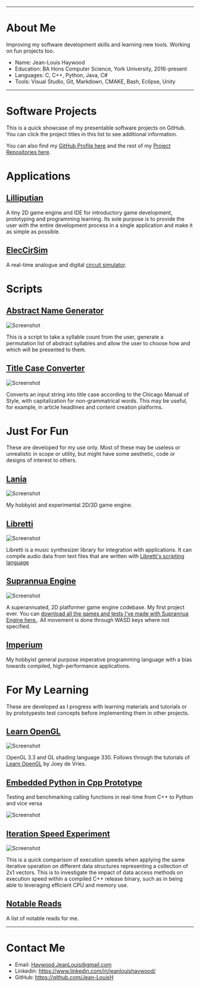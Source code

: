 ---------------------
# About Me

Improving my software development skills and learning new tools. Working on fun projects too.

- Name: Jean-Louis Haywood
- Education: BA Hons Computer Science, York University, 2016-present
- Languages: C, C++, Python, Java, C#
- Tools: Visual Studio, Git, Markdown, CMAKE, Bash, Eclipse, Unity

---------------------
# Software Projects

This is a quick showcase of my presentable software projects on GitHub. You can click the project titles in this list to see additional information.

You can also find my [GitHub Profile here](https://github.com/Jean-LouisH) and the rest of my [Project Repositories here](https://github.com/Jean-LouisH?tab=repositories). 

# Applications

## [Lilliputian](https://github.com/Jean-LouisH/Lilliputian)

A tiny 2D game engine and IDE for introductory game development, prototyping and programming learning. Its sole purpose is to provide the user with the entire development process in a single application and make it as simple as possible.

## [ElecCirSim](https://github.com/Jean-LouisH/ElecCirSim)

A real-time analogue and digital [circuit simulator](https://en.wikipedia.org/wiki/Electronic_circuit_simulation). 

# Scripts

## [Abstract Name Generator](https://github.com/Jean-LouisH/AbstractNameGenerator)

![Screenshot](https://raw.githubusercontent.com/Jean-LouisH/AbstractNameGenerator/main/Screenshot.png)

This is a script to take a syllable count from the user, generate a permutation list of abstract syllables and allow the user to choose how and which will be presented to them. 

## [Title Case Converter](https://github.com/Jean-LouisH/TitleCaseConverter)

![Screenshot](https://raw.githubusercontent.com/Jean-LouisH/TitleCaseConverter/main/Screenshot.png)

Converts an input string into title case according to the Chicago Manual of Style, with capitalization for non-grammatrical words. This may be useful, for example, in article headlines and content creation platforms.

# Just For Fun

These are developed for my use only. Most of these may be useless or unrealistic in scope or utility, but might have some aesthetic, code or designs of interest to others.

## [Lania](https://github.com/Jean-LouisH/Lania)

![Screenshot](https://raw.githubusercontent.com/Jean-LouisH/Lania/master/Documentation/Images/Screenshot.gif)

My hobbyist and experimental 2D/3D game engine.

## [Libretti](https://github.com/Jean-LouisH/Libretti)

![Screenshot](https://raw.githubusercontent.com/Jean-LouisH/Libretti/master/Screenshot.gif)

Libretti is a music synthesizer library for integration with applications. It can compile audio data from text files that are written with [Libretti's scripting language](https://github.com/Jean-LouisH/Libretti/blob/master/Documentation/Scripting%20Language%20Specification.txt)

## [Suprannua Engine](https://github.com/Jean-LouisH/SuprannuaEngine)

![Screenshot](https://raw.githubusercontent.com/Jean-LouisH/SuprannuaEngine/master/Documentation/Images/Screenshot.gif)

A superannuated, 2D platformer game engine codebase. My first project ever.
You can [download all the games and tests I've made with Suprannua Engine here.](https://github.com/Jean-LouisH/SuprannuaEngine/releases/download/v0.14.0-alpha/Suprannua.0.14.0.Games.Tests.zip). All movement is done through WASD keys where not specified.

## [Imperium](https://github.com/Jean-LouisH/Imperium)

My hobbyist general purpose imperative programming language with a bias towards compiled, high-performance applications.

# For My Learning

These are developed as I progress with learning materials and tutorials or by prototypesto test concepts before implementing them in other projects.

## [Learn OpenGL](https://github.com/Jean-LouisH/LearnOpenGL)

![Screenshot](https://raw.githubusercontent.com/Jean-LouisH/LearnOpenGL/master/Images/Mixed_Texture_Rectangle.png)

OpenGL 3.3 and GL shading language 330. Follows through the tutorials of [Learn OpenGL](https://learnopengl.com/Introduction) by Joey de Vries.

## [Embedded Python in Cpp Prototype](https://github.com/Jean-LouisH/EmbeddedPythonInCppPrototype)

Testing and benchmarking calling functions in real-time from C++ to Python and vice versa

![Screenshot](https://raw.githubusercontent.com/Jean-LouisH/EmbeddedPythonInCppPrototype/master/Screenshot.png)

## [Iteration Speed Experiment](https://github.com/Jean-LouisH/IterationSpeedExperiment)

![Screenshot](https://raw.githubusercontent.com/Jean-LouisH/IterationSpeedExperiment/master/Screenshot.png)

This is a quick comparison of execution speeds when applying the same iterative operation on different data structures representing a collection of 2x1 vectors. This is to investigate the impact of data access methods on execution speed within a compiled C++ release binary, such as in being able to leveraging efficient CPU and memory use.

## [Notable Reads](https://github.com/Jean-LouisH/NotableReads/blob/main/README.md)

A list of notable reads for me.

---------------------
# Contact Me

- Email: Haywood.JeanLouis@gmail.com
- Linkedin: https://www.linkedin.com/in/jeanlouishaywood/
- GitHub: https://github.com/Jean-LouisH
